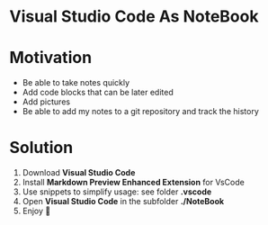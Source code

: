 # Visual Studio Code As NoteBook

# Motivation
* Be able to take notes quickly
* Add code blocks that can be later edited
* Add pictures
* Be able to add my notes to a git repository and track the history

# Solution
1. Download **Visual Studio Code**
1. Install **Markdown Preview Enhanced Extension** for VsCode
1. Use snippets to simplify usage: see folder **.vscode**
1. Open **Visual Studio Code** in the subfolder **./NoteBook**
1. Enjoy 🎉
